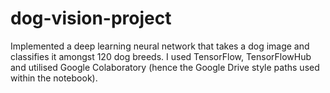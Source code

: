 # dog-vision-project

Implemented a deep learning neural network that takes a dog image and classifies it amongst 120 dog breeds. I used TensorFlow, TensorFlowHub and utilised Google Colaboratory (hence the Google Drive style paths used within the notebook).
